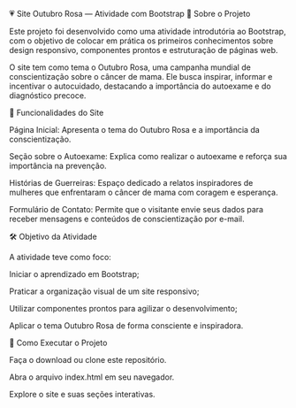 💗 Site Outubro Rosa — Atividade com Bootstrap 🎀 Sobre o Projeto

Este projeto foi desenvolvido como uma atividade introdutória ao Bootstrap, com o objetivo de colocar em prática os primeiros conhecimentos sobre design responsivo, componentes prontos e estruturação de páginas web.

O site tem como tema o Outubro Rosa, uma campanha mundial de conscientização sobre o câncer de mama. Ele busca inspirar, informar e incentivar o autocuidado, destacando a importância do autoexame e do diagnóstico precoce.

🌸 Funcionalidades do Site

Página Inicial: Apresenta o tema do Outubro Rosa e a importância da conscientização.

Seção sobre o Autoexame: Explica como realizar o autoexame e reforça sua importância na prevenção.

Histórias de Guerreiras: Espaço dedicado a relatos inspiradores de mulheres que enfrentaram o câncer de mama com coragem e esperança.

Formulário de Contato: Permite que o visitante envie seus dados para receber mensagens e conteúdos de conscientização por e-mail.

🛠️ Objetivo da Atividade

A atividade teve como foco:

Iniciar o aprendizado em Bootstrap;

Praticar a organização visual de um site responsivo;

Utilizar componentes prontos para agilizar o desenvolvimento;

Aplicar o tema Outubro Rosa de forma consciente e inspiradora.

🌷 Como Executar o Projeto

Faça o download ou clone este repositório.

Abra o arquivo index.html em seu navegador.

Explore o site e suas seções interativas.
